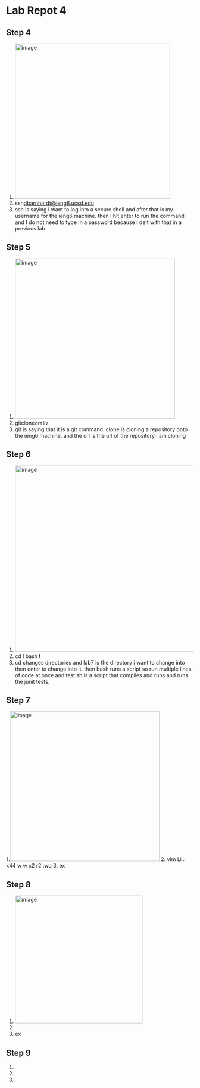 # Lab Repot 4
## Step 4
1. <img width="416" alt="image" src="https://github.com/coda289/cse15l-lab-report/assets/148298382/12908f1d-de11-4d9c-b27b-8195792e1380">
2. ssh<space>dbarnhardt@ieng6.ucsd.edu<enter>
3. ssh is saying I want to log into a secure shell and after that is my username for the ieng6 machine. then I hit enter to run the command and I do not need to type in a password because I delt with that in a previous lab.
## Step 5
1. <img width="429" alt="image" src="https://github.com/coda289/cse15l-lab-report/assets/148298382/18434c82-07ab-4c09-8728-1e3045b8be54">
2. git<space>clone<space>`crtlV`
3. git is saying that it is a git command. clone is cloning a repository onto the ieng6 machine. and the url is the url of the repository i am cloning
## Step 6
1. <img width="499" alt="image" src="https://github.com/coda289/cse15l-lab-report/assets/148298382/86a6650b-fd5c-4407-8d66-084f1c969dfe">
2. cd <space> l <tab> <enter>
   bash <space> t <tab>
4. cd changes directories and lab7 is the directory i want to change into then enter to change into it. then bash runs a script so run multiple lines of code at once and test.sh is a script that compiles and runs  and runs the junit tests.
## Step 7
1.<img width="402" alt="image" src="https://github.com/coda289/cse15l-lab-report/assets/148298382/929b6206-4de0-4404-b1d6-64273b275ca7">
2. vim <space> Li <tab> . <tab> <enter>
<down>x44 w w <left>x2 r2 :wq <enter>
3. ex
## Step 8
1. <img width="342" alt="image" src="https://github.com/coda289/cse15l-lab-report/assets/148298382/920c25d5-4b66-4b04-aa25-fbe595519ef1">
2. <up> <up> <enter>
3. ex
## Step 9
1. 
2. 
3. 
